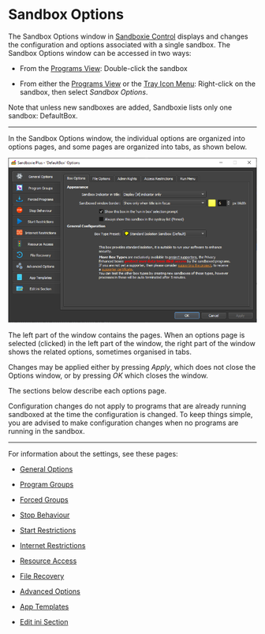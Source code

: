 # Sandbox Options

The Sandbox Options window in [Sandboxie Control](SP_SBControl.md) displays and changes the configuration and options
associated with a single sandbox. The Sandbox Options window can be accessed in two ways:

* From the [Programs View](SBControl_ProgramsView.md): Double-click the sandbox

* From either the [Programs View](SBControl_ProgramsView.md) or the [Tray Icon Menu](TrayIconMenu.md): Right-click on
  the sandbox, then select _Sandbox Options_.

Note that unless new sandboxes are added, Sandboxie lists only one sandbox: DefaultBox.

* * *

In the Sandbox Options window, the individual options are organized into options pages, and some pages are organized
into tabs, as shown below.

![](../Media/SP_SandboxOptionsWindow.png)

The left part of the window contains the pages. When an options page is selected (clicked) in the left part of the
window, the right part of the window shows the related options, sometimes organised in tabs.

Changes may be applied either by pressing _Apply_, which does not close the Options window, or by pressing _OK_ which
closes the window.

The sections below describe each options page.

Configuration changes do not apply to programs that are already running sandboxed at the time the configuration is
changed. To keep things simple, you are advised to make configuration changes when no programs are running in the
sandbox.
* * *

For information about the settings, see these pages:

* [General Options](SBOptions_GeneralOptions.md)

* [Program Groups](SBOptions_ProgramGroups.md)

* [Forced Groups](SBOptions_ForcedPrograms.md)

* [Stop Behaviour](SBOptions_StopBehaviour.md)

* [Start Restrictions](SBOptions_StartRestrictions.md)

* [Internet Restrictions](SBOptions_InternetRestrictions.md)

* [Resource Access](SBOptions_ResourceAccess.md)

* [File Recovery](SBOptions_FileRecovery.md)

* [Advanced Options](SBOptions_AdvancedOptions.md)

* [App Templates](SBOptions_AppTemplates.md)

* [Edit ini Section](SBOptions_EditIniSection.md)

